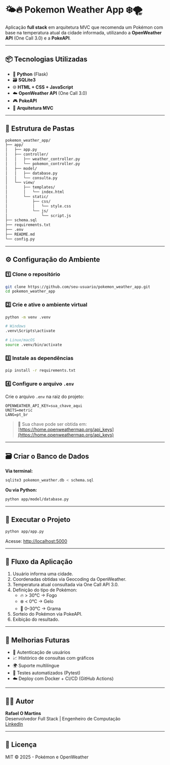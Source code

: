 # 🌤️🔥 Pokemon Weather App ❄️🌪️

Aplicação **full stack** em arquitetura MVC que recomenda um Pokémon com base na temperatura atual da cidade informada, utilizando a **OpenWeather API** (One Call 3.0) e a **PokeAPI**.

---

## 📦 Tecnologias Utilizadas

- 🐍 **Python** (Flask)
- 🗃️ **SQLite3**
- 🌐 **HTML + CSS + JavaScript**
- ☁️ **OpenWeather API** (One Call 3.0)
- 🎮 **PokeAPI**
- 📁 **Arquitetura MVC**

---

## 📂 Estrutura de Pastas

```bash
pokemon_weather_app/
├── app/
│   ├── app.py
│   ├── controller/
│   │   ├── weather_controller.py
│   │   └── pokemon_controller.py
│   ├── model/
│   │   ├── database.py
│   │   └── consulta.py
│   └── view/
│       ├── templates/
│       │   └── index.html
│       └── static/
│           ├── css/
│           │   └── style.css
│           └── js/
│               └── script.js
├── schema.sql
├── requirements.txt
├── .env
├── README.md
└── config.py
```

---

## ⚙️ Configuração do Ambiente

### 1️⃣ Clone o repositório

```bash
git clone https://github.com/seu-usuario/pokemon_weather_app.git
cd pokemon_weather_app
```

### 2️⃣ Crie e ative o ambiente virtual

```bash
python -m venv .venv

# Windows
.venv\Scripts\activate

# Linux/macOS
source .venv/bin/activate
```

### 3️⃣ Instale as dependências

```bash
pip install -r requirements.txt
```

### 4️⃣ Configure o arquivo `.env`

Crie o arquivo `.env` na raiz do projeto:

```env
OPENWEATHER_API_KEY=sua_chave_aqui
UNITS=metric
LANG=pt_br
```

> 🔑 Sua chave pode ser obtida em: [https://home.openweathermap.org/api_keys](https://home.openweathermap.org/api_keys)

---

## 🗃️ Criar o Banco de Dados

**Via terminal:**
```bash
sqlite3 pokemon_weather.db < schema.sql
```

**Ou via Python:**
```bash
python app/model/database.py
```

---

## 🚀 Executar o Projeto

```bash
python app/app.py
```

Acesse: [http://localhost:5000](http://localhost:5000)

---

## 🔄 Fluxo da Aplicação

1. Usuário informa uma cidade.
2. Coordenadas obtidas via Geocoding da OpenWeather.
3. Temperatura atual consultada via One Call API 3.0.
4. Definição do tipo de Pokémon:
   - 🔥 > 30°C → Fogo
   - ❄️ < 0°C → Gelo
   - 🌱 0–30°C → Grama
5. Sorteio do Pokémon via PokeAPI.
6. Exibição do resultado.

---

## 🧠 Melhorias Futuras

- 🔐 Autenticação de usuários
- 📈 Histórico de consultas com gráficos
- 🌍 Suporte multilíngue
- 🧪 Testes automatizados (Pytest)
- ☁️ Deploy com Docker + CI/CD (GitHub Actions)

---

## 👨‍💻 Autor

**Rafael O Martins**  
Desenvolvedor Full Stack | Engenheiro de Computação  
[LinkedIn](https://www.linkedin.com/in/rafaelomartins)

---

## 📝 Licença

MIT © 2025 - Pokémon e OpenWeather
